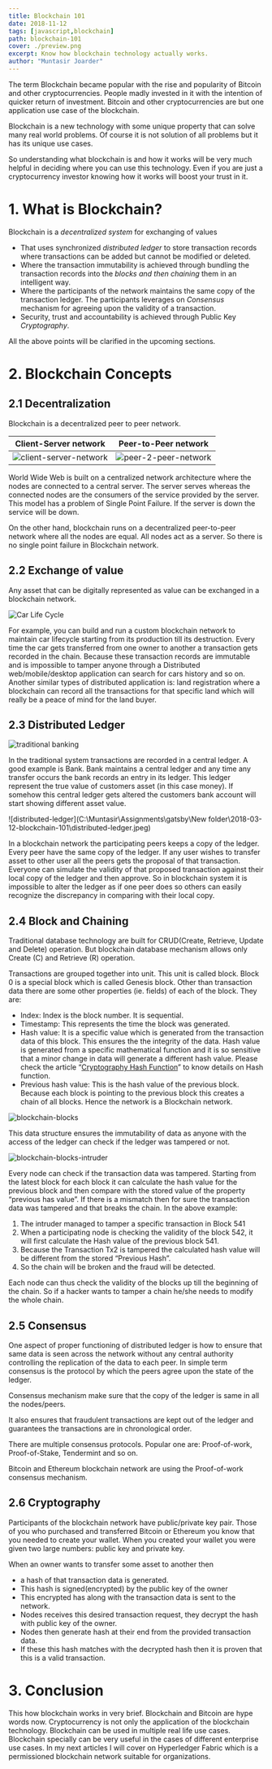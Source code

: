 ```yaml
---
title: Blockchain 101
date: 2018-11-12
tags: [javascript,blockchain]
path: blockchain-101
cover: ./preview.png
excerpt: Know how blockchain technology actually works.
author: "Muntasir Joarder"
---
```


The term Blockchain became popular with the rise and popularity of Bitcoin  and other cryptocurrencies. People madly invested in it with the  intention of quicker return of investment. Bitcoin and other  cryptocurrencies are but one application use case of the blockchain.

Blockchain is a new technology with some unique property that can solve many real  world problems. Of course it is not solution of all problems but it has  its unique use cases.

So understanding what blockchain is and how it works will be very much  helpful in deciding where you can use this technology. Even if you are  just a cryptocurrency investor knowing how it works will boost your  trust in it.

# 1. What is Blockchain?

Blockchain is a *decentralized system* for exchanging of values

- That uses synchronized *distributed ledger* to store transaction records where transactions can be added but cannot be modified or deleted.
- Where the transaction immutability is achieved through bundling the transaction records into the *blocks and then chaining* them in an intelligent way.
- Where the participants of the network maintains the same copy of the transaction ledger. The participants leverages on *Consensus* mechanism for agreeing upon the validity of a transaction.
- Security, trust and accountability is achieved through Public Key *Cryptography*.

All the above points will be clarified in the upcoming sections.

# 2. Blockchain Concepts

## 2.1 Decentralization

Blockchain is a decentralized peer to peer network.

| Client-Server network                                 | Peer-to-Peer network                              |
| ----------------------------------------------------- | ------------------------------------------------- |
| ![client-server-network](./client-server-network.png) | ![peer-2-peer-network](./peer-2-peer-network.png) |

World Wide Web is built on a centralized network architecture where the nodes are connected to a central server. The server serves whereas the  connected nodes are the consumers of the service provided by the server. This model has a problem of Single Point Failure. If the server is down the service will be down.

On the other hand, blockchain runs on a decentralized peer-to-peer network where all the nodes are equal. All nodes act as a server. So there is  no single point failure in Blockchain network.

## 2.2 Exchange of value

Any asset that can be digitally represented as value can be exchanged in a blockchain network.

![Car Life Cycle](./car-lifecycle.png)



For example, you can build and run a custom blockchain network to maintain  car lifecycle starting from its production till its destruction. Every  time the car gets transferred from one owner to another a transaction  gets recorded in the chain. Because these transaction records are  immutable and is impossible to tamper anyone through a Distributed  web/mobile/desktop application can search for cars history and so on. 
Another similar types of distributed application is: land registration where a  blockchain can record all the transactions for that specific land which  will really be a peace of mind for the land buyer.

## 2.3 Distributed Ledger

![traditional banking](./traditional-banking.png)

In the traditional system transactions are recorded in a central ledger. A good example is Bank. Bank maintains a central ledger and any time any  transfer occurs the bank records an entry in its ledger. This ledger  represent the true value of customers asset (in this case money). If  somehow this central ledger gets altered the customers bank account will start showing different asset value.

![distributed-ledger](C:\Muntasir\Assignments\gatsby\New folder\2018-03-12-blockchain-101\distributed-ledger.jpeg)

In a blockchain network the participating peers keeps a copy of the  ledger. Every peer have the same copy of the ledger. If any user wishes  to transfer asset to other user all the peers gets the proposal of that  transaction. Everyone can simulate the validity of that proposed  transaction against their local copy of the ledger and then approve. So  in blockchain system it is impossible to alter the ledger as if one peer does so others can easily recognize the discrepancy in comparing with  their local copy.

## 2.4 Block and Chaining

Traditional database technology are built for CRUD(Create, Retrieve, Update and  Delete) operation. But blockchain database mechanism allows only Create  (C) and Retrieve (R) operation.

Transactions are grouped together into unit. This unit is called block. Block 0 is a special block which is called Genesis block.
Other than transaction data there are some other properties (ie. fields) of each of the block. They are:

- Index: Index is the block number. It is sequential.
- Timestamp: This represents the time the block was generated.
- Hash value: It is a specific value which is generated from the transaction  data of this block. This ensures the the integrity of the data. Hash  value is generated from a specific mathematical function and it is so  sensitive that a minor change in data will generate a different hash  value. Please check the article “[Cryptography Hash Function](https://www.tutorialspoint.com/cryptography/cryptography_hash_functions.htm)” to know details on Hash function.
- Previous hash value: This is the hash value of the previous block. Because each  block is pointing to the previous block this creates a chain of all  blocks. Hence the network is a Blockchain network.

![blockchain-blocks](./blockchain-blocks.png)

This data structure ensures the immutability of data as anyone with the  access of the ledger can check if the ledger was tampered or not.

![blockchain-blocks-intruder](./blockchain-blocks-intruder.png)

Every node can check if the transaction data was tampered. Starting from the  latest block for each block it can calculate the hash value for the  previous block and then compare with the stored value of the property  “previous has value”. If there is a mismatch then for sure the  transaction data was tampered and that breaks the chain. In the above  example:

1. The intruder managed to tamper a specific transaction in Block 541
2. When a participating node is checking the validity of the block 542, it will first calculate the Hash value of the previous block 541.
3. Because the Transaction Tx2 is tampered the calculated hash value will be different from the stored “Previous Hash”.
4. So the chain will be broken and the fraud will be detected.

Each node can thus check the validity of the blocks up till the beginning of the chain. So if a hacker wants to tamper a chain he/she needs to  modify the whole chain.

## 2.5 Consensus

One aspect of proper functioning of distributed ledger is how to ensure  that same data is seen across the network without any central authority  controlling the replication of the data to each peer. In simple term  consensus is the protocol by which the peers agree upon the state of the ledger.

Consensus mechanism make sure that the copy of the ledger is same in all the nodes/peers.

It also ensures that fraudulent transactions are kept out of the ledger  and guarantees the transactions are in chronological order.

There are multiple consensus protocols. Popular one are: Proof-of-work, Proof-of-Stake, Tendermint and so on.

Bitcoin and Ethereum blockchain network are using the Proof-of-work consensus mechanism.

## 2.6 Cryptography

Participants of the blockchain network have public/private key pair. Those of you  who purchased and transferred Bitcoin or Ethereum you know that you  needed to create your wallet. When you created your wallet you were given two large numbers: public key and private key.

When an owner wants to transfer some asset to another then

- a hash of that transaction data is generated.
- This hash is signed(encrypted) by the public key of the owner
- This encrypted has along with the transaction data is sent to the network.
- Nodes receives this desired transaction request, they decrypt the hash with public key of the owner.
- Nodes then generate hash at their end from the provided transaction data.
- If these this hash matches with the decrypted hash then it is proven that this is a valid transaction.

# 3. Conclusion

This how blockchain works in very brief. Blockchain and Bitcoin are hype  words now. Cryptocurrency is not only the application of the blockchain  technology. Blockchain can be used in multiple real life use cases.  Blockchain specially can be very useful in the cases of different  enterprise use cases. In my next articles I will cover on Hyperledger  Fabric which is a permissioned blockchain network suitable for  organizations.